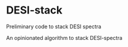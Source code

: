 # DESI-stack

Preliminary code to stack DESI spectra

An opinionated algorithm to stack DESI-spectra
